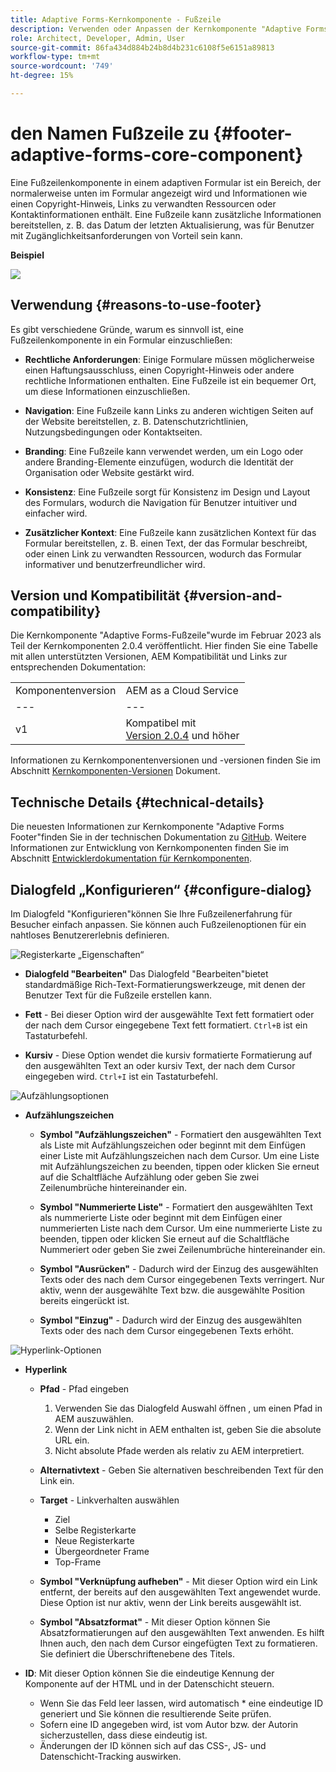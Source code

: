 ```yaml
---
title: Adaptive Forms-Kernkomponente - Fußzeile
description: Verwenden oder Anpassen der Kernkomponente "Adaptive Forms-Fußzeile".
role: Architect, Developer, Admin, User
source-git-commit: 86fa434d884b24b8d4b231c6108f5e6151a89813
workflow-type: tm+mt
source-wordcount: '749'
ht-degree: 15%

---
```



# den Namen Fußzeile zu {#footer-adaptive-forms-core-component}

Eine Fußzeilenkomponente in einem adaptiven Formular ist ein Bereich, der normalerweise unten im Formular angezeigt wird und Informationen wie einen Copyright-Hinweis, Links zu verwandten Ressourcen oder Kontaktinformationen enthält. Eine Fußzeile kann zusätzliche Informationen bereitstellen, z. B. das Datum der letzten Aktualisierung, was für Benutzer mit Zugänglichkeitsanforderungen von Vorteil sein kann.

**Beispiel**

![](/help/adaptive-forms/assets/footer.png)

## Verwendung {#reasons-to-use-footer}

Es gibt verschiedene Gründe, warum es sinnvoll ist, eine Fußzeilenkomponente in ein Formular einzuschließen:

* **Rechtliche Anforderungen**: Einige Formulare müssen möglicherweise einen Haftungsausschluss, einen Copyright-Hinweis oder andere rechtliche Informationen enthalten. Eine Fußzeile ist ein bequemer Ort, um diese Informationen einzuschließen.

* **Navigation**: Eine Fußzeile kann Links zu anderen wichtigen Seiten auf der Website bereitstellen, z. B. Datenschutzrichtlinien, Nutzungsbedingungen oder Kontaktseiten.

* **Branding**: Eine Fußzeile kann verwendet werden, um ein Logo oder andere Branding-Elemente einzufügen, wodurch die Identität der Organisation oder Website gestärkt wird.

* **Konsistenz**: Eine Fußzeile sorgt für Konsistenz im Design und Layout des Formulars, wodurch die Navigation für Benutzer intuitiver und einfacher wird.

* **Zusätzlicher Kontext**: Eine Fußzeile kann zusätzlichen Kontext für das Formular bereitstellen, z. B. einen Text, der das Formular beschreibt, oder einen Link zu verwandten Ressourcen, wodurch das Formular informativer und benutzerfreundlicher wird.

## Version und Kompatibilität {#version-and-compatibility}

Die Kernkomponente &quot;Adaptive Forms-Fußzeile&quot;wurde im Februar 2023 als Teil der Kernkomponenten 2.0.4 veröffentlicht. Hier finden Sie eine Tabelle mit allen unterstützten Versionen, AEM Kompatibilität und Links zur entsprechenden Dokumentation:

|  |  |
|---|---|
| Komponentenversion | AEM as a Cloud Service |
| --- | --- |
| v1 | Kompatibel mit<br>[Version 2.0.4](/help/versions.md) und höher | Kompatibel | Kompatibel |

Informationen zu Kernkomponentenversionen und -versionen finden Sie im Abschnitt [Kernkomponenten-Versionen](/help/versions.md) Dokument.

<!-- ## Sample Component Output {#sample-component-output}

To experience the Accordion Component as well as see examples of its configuration options as well as HTML and JSON output, visit the [Component Library](https://adobe.com/go/aem_cmp_library_accordion). -->

## Technische Details {#technical-details}

Die neuesten Informationen zur Kernkomponente &quot;Adaptive Forms Footer&quot;finden Sie in der technischen Dokumentation zu [GitHub](https://github.com/adobe/aem-core-forms-components/tree/master/ui.af.apps/src/main/content/jcr_root/apps/core/fd/components/form/footer/v1/footer). Weitere Informationen zur Entwicklung von Kernkomponenten finden Sie im Abschnitt [Entwicklerdokumentation für Kernkomponenten](/help/developing/overview.md).


## Dialogfeld „Konfigurieren“ {#configure-dialog}

Im Dialogfeld &quot;Konfigurieren&quot;können Sie Ihre Fußzeilenerfahrung für Besucher einfach anpassen. Sie können auch Fußzeilenoptionen für ein nahtloses Benutzererlebnis definieren.

![Registerkarte „Eigenschaften“](/help/adaptive-forms/assets/footer_propertiestab.png)

* **Dialogfeld &quot;Bearbeiten&quot;**
Das Dialogfeld &quot;Bearbeiten&quot;bietet standardmäßige Rich-Text-Formatierungswerkzeuge, mit denen der Benutzer Text für die Fußzeile erstellen kann.

* **Fett** - Bei dieser Option wird der ausgewählte Text fett formatiert oder der nach dem Cursor eingegebene Text fett formatiert. `Ctrl+B` ist ein Tastaturbefehl.

* **Kursiv** - Diese Option wendet die kursiv formatierte Formatierung auf den ausgewählten Text an oder kursiv Text, der nach dem Cursor eingegeben wird. `Ctrl+I` ist ein Tastaturbefehl.

![Aufzählungsoptionen](/help/adaptive-forms/assets/footer_bullet.png)


* **Aufzählungszeichen**

   * **Symbol &quot;Aufzählungszeichen&quot;** - Formatiert den ausgewählten Text als Liste mit Aufzählungszeichen oder beginnt mit dem Einfügen einer Liste mit Aufzählungszeichen nach dem Cursor. Um eine Liste mit Aufzählungszeichen zu beenden, tippen oder klicken Sie erneut auf die Schaltfläche Aufzählung oder geben Sie zwei Zeilenumbrüche hintereinander ein.

   * **Symbol &quot;Nummerierte Liste&quot;** - Formatiert den ausgewählten Text als nummerierte Liste oder beginnt mit dem Einfügen einer nummerierten Liste nach dem Cursor. Um eine nummerierte Liste zu beenden, tippen oder klicken Sie erneut auf die Schaltfläche Nummeriert oder geben Sie zwei Zeilenumbrüche hintereinander ein.

   * **Symbol &quot;Ausrücken&quot;** - Dadurch wird der Einzug des ausgewählten Texts oder des nach dem Cursor eingegebenen Texts verringert. Nur aktiv, wenn der ausgewählte Text bzw. die ausgewählte Position bereits eingerückt ist.

   * **Symbol &quot;Einzug&quot;** - Dadurch wird der Einzug des ausgewählten Texts oder des nach dem Cursor eingegebenen Texts erhöht.

![Hyperlink-Optionen](/help/adaptive-forms/assets/footer_link.png)

* **Hyperlink**

   * **Pfad** - Pfad eingeben
      1. Verwenden Sie das Dialogfeld Auswahl öffnen , um einen Pfad in AEM auszuwählen.
      1. Wenn der Link nicht in AEM enthalten ist, geben Sie die absolute URL ein.
      1. Nicht absolute Pfade werden als relativ zu AEM interpretiert.
   * **Alternativtext** - Geben Sie alternativen beschreibenden Text für den Link ein.

   * **Target** - Linkverhalten auswählen
      * Ziel
      * Selbe Registerkarte
      * Neue Registerkarte
      * Übergeordneter Frame
      * Top-Frame
   * **Symbol &quot;Verknüpfung aufheben&quot;** - Mit dieser Option wird ein Link entfernt, der bereits auf den ausgewählten Text angewendet wurde. Diese Option ist nur aktiv, wenn der Link bereits ausgewählt ist.

   * **Symbol &quot;Absatzformat&quot;** - Mit dieser Option können Sie Absatzformatierungen auf den ausgewählten Text anwenden. Es hilft Ihnen auch, den nach dem Cursor eingefügten Text zu formatieren. Sie definiert die Überschriftenebene des Titels.



* **ID**: Mit dieser Option können Sie die eindeutige Kennung der Komponente auf der HTML und in der Datenschicht steuern.

   * Wenn Sie das Feld leer lassen, wird automatisch * eine eindeutige ID generiert und Sie können die resultierende Seite prüfen.
   * Sofern eine ID angegeben wird, ist vom Autor bzw. der Autorin sicherzustellen, dass diese eindeutig ist.
   * Änderungen der ID können sich auf das CSS-, JS- und Datenschicht-Tracking auswirken.


